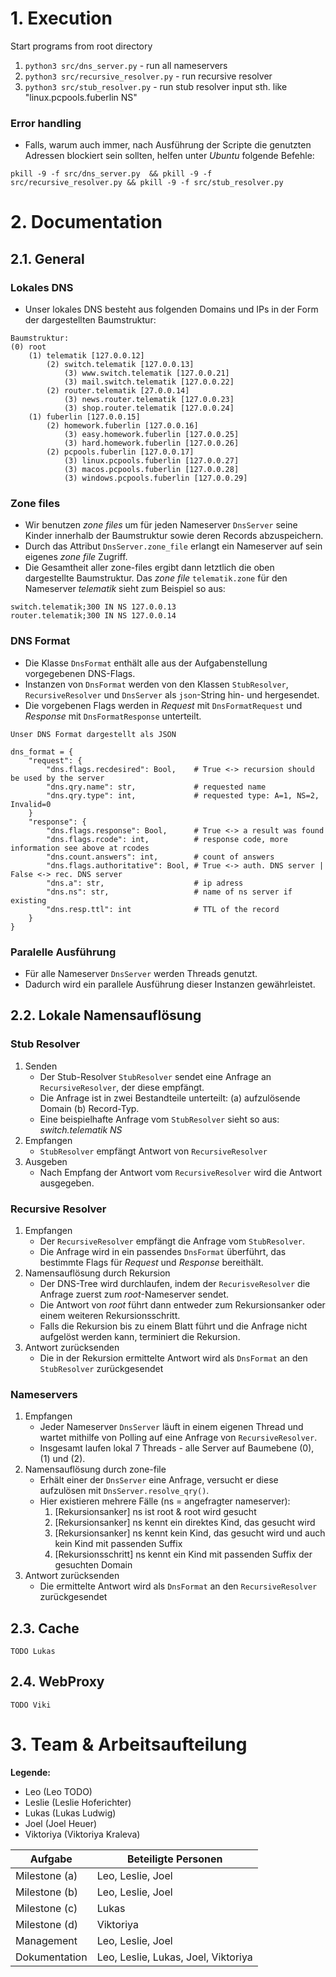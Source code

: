 # 1. Execution
Start programs from root directory

1. `python3 src/dns_server.py` - run all nameservers
2. `python3 src/recursive_resolver.py` - run recursive resolver
2. `python3 src/stub_resolver.py` - run stub resolver
    input sth. like "linux.pcpools.fuberlin NS"


### Error handling
- Falls, warum auch immer, nach Ausführung der Scripte die genutzten Adressen blockiert sein sollten, helfen unter *Ubuntu* folgende Befehle:

`pkill -9 -f src/dns_server.py  && pkill -9 -f src/recursive_resolver.py && pkill -9 -f src/stub_resolver.py`

    
# 2. Documentation

## 2.1. General
### Lokales DNS
- Unser lokales DNS besteht aus folgenden Domains und IPs in der Form der dargestellten Baumstruktur:

```
Baumstruktur:
(0) root 
    (1) telematik [127.0.0.12]
        (2) switch.telematik [127.0.0.13]
            (3) www.switch.telematik [127.0.0.21]
            (3) mail.switch.telematik [127.0.0.22]
        (2) router.telematik [27.0.0.14]
            (3) news.router.telematik [127.0.0.23]
            (3) shop.router.telematik [127.0.0.24]
    (1) fuberlin [127.0.0.15]
        (2) homework.fuberlin [127.0.0.16]
            (3) easy.homework.fuberlin [127.0.0.25]
            (3) hard.homework.fuberlin [127.0.0.26]
        (2) pcpools.fuberlin [127.0.0.17]
            (3) linux.pcpools.fuberlin [127.0.0.27]
            (3) macos.pcpools.fuberlin [127.0.0.28]
            (3) windows.pcpools.fuberlin [127.0.0.29]
```

### Zone files
- Wir benutzen *zone files* um für jeden Nameserver `DnsServer` seine Kinder innerhalb der Baumstruktur sowie deren Records abzuspeichern.
- Durch das Attribut `DnsServer.zone_file` erlangt ein Nameserver auf sein eigenes *zone file* Zugriff. 
- Die Gesamtheit aller zone-files ergibt dann letztlich die oben dargestellte Baumstruktur. 
Das *zone file* `telematik.zone` für den Nameserver *telematik* sieht zum Beispiel so aus:
```
switch.telematik;300 IN NS 127.0.0.13
router.telematik;300 IN NS 127.0.0.14
```

### DNS Format
- Die Klasse `DnsFormat` enthält alle aus der Aufgabenstellung vorgegebenen DNS-Flags. 
- Instanzen von `DnsFormat` werden von den Klassen `StubResolver`, `RecursiveResolver` und `DnsServer` als `json`-String hin- und hergesendet. 
- Die vorgebenen Flags werden in *Request* mit `DnsFormatRequest` und *Response* mit `DnsFormatResponse` unterteilt.

```
Unser DNS Format dargestellt als JSON

dns_format = {
    "request": {
        "dns.flags.recdesired": Bool,    # True <-> recursion should be used by the server
        "dns.qry.name": str,             # requested name
        "dns.qry.type": int,             # requested type: A=1, NS=2, Invalid=0
    }
    "response": {
        "dns.flags.response": Bool,      # True <-> a result was found
        "dns.flags.rcode": int,          # response code, more information see above at rcodes
        "dns.count.answers": int,        # count of answers
        "dns.flags.authoritative": Bool, # True <-> auth. DNS server |  False <-> rec. DNS server
        "dns.a": str,                    # ip adress
        "dns.ns": str,                   # name of ns server if existing
        "dns.resp.ttl": int              # TTL of the record
    }
}

```

### Paralelle Ausführung
- Für alle Nameserver `DnsServer` werden Threads genutzt. 
- Dadurch wird ein parallele Ausführung dieser Instanzen gewährleistet.


## 2.2. Lokale Namensauflösung
### Stub Resolver
1. Senden
    - Der Stub-Resolver `StubResolver` sendet eine Anfrage an `RecursiveResolver`, der diese empfängt. 
    - Die Anfrage ist in zwei Bestandteile unterteilt: (a) aufzulösende Domain (b) Record-Typ. 
    - Eine beispielhafte Anfrage vom `StubResolver` sieht so aus: *switch.telematik NS*
2. Empfangen
    - `StubResolver` empfängt Antwort von `RecursiveResolver`
3. Ausgeben
    - Nach Empfang der Antwort vom `RecursiveResolver` wird die Antwort ausgegeben.

### Recursive Resolver
1. Empfangen
    - Der `RecursiveResolver` empfängt die Anfrage vom `StubResolver`. 
    - Die Anfrage wird in ein passendes `DnsFormat` überführt, das bestimmte Flags für *Request* und *Response* bereithält.
2. Namensauflösung durch Rekursion
    - Der DNS-Tree wird durchlaufen,  indem der `RecurisveResolver` die Anfrage zuerst zum *root*-Nameserver sendet. 
    - Die Antwort von *root* führt dann entweder zum Rekursionsanker oder einem weiteren Rekursionsschritt. 
    - Falls die Rekursion bis zu einem Blatt führt und die Anfrage nicht aufgelöst werden kann, terminiert die Rekursion.
3. Antwort zurücksenden 
    - Die in der Rekursion ermittelte Antwort wird als `DnsFormat` an den `StubResolver` zurückgesendet

### Nameservers
1. Empfangen
    - Jeder Nameserver `DnsServer` läuft in einem eigenen Thread und wartet mithilfe von Polling auf eine Anfrage von `RecursiveResolver`.  
    - Insgesamt laufen lokal 7 Threads - alle Server auf Baumebene (0), (1) und (2). 
2. Namensauflösung durch zone-file
    - Erhält einer der `DnsServer` eine Anfrage, versucht er diese aufzulösen mit `DnsServer.resolve_qry()`. 
    - Hier existieren mehrere Fälle (ns = angefragter nameserver):
        1. [Rekursionsanker] ns ist root & root wird gesucht
        2. [Rekursionsanker] ns kennt ein direktes Kind, das gesucht wird
        4. [Rekursionsanker] ns kennt kein Kind, das gesucht wird und auch kein Kind mit passenden Suffix
        3. [Rekursionsschritt] ns kennt ein Kind mit passenden Suffix der gesuchten Domain
3. Antwort zurücksenden 
    - Die ermittelte Antwort wird als `DnsFormat` an den `RecursiveResolver` zurückgesendet

## 2.3. Cache
`TODO Lukas`

## 2.4. WebProxy
`TODO Viki`


# 3. Team & Arbeitsaufteilung

**Legende:**
- Leo (Leo TODO)
- Leslie (Leslie Hoferichter)
- Lukas (Lukas Ludwig) 
- Joel (Joel Heuer)
- Viktoriya (Viktoriya Kraleva)


| Aufgabe      | Beteiligte Personen |
| ----------- | ----------- |
| Milestone (a) | Leo, Leslie, Joel |
| Milestone (b) | Leo, Leslie, Joel |
| Milestone (c) | Lukas |
| Milestone (d) | Viktoriya |
| Management    | Leo, Leslie, Joel |
| Dokumentation | Leo, Leslie, Lukas, Joel, Viktoriya |





